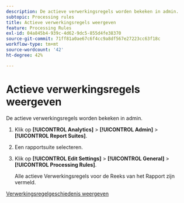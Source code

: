 ```yaml
---
description: De actieve verwerkingsregels worden bekeken in admin.
subtopic: Processing rules
title: Actieve verwerkingsregels weergeven
feature: Processing Rules
exl-id: 04a845b4-939c-4d62-9dc5-855d4fe38370
source-git-commit: 71ff81a0ae67c6f4cc9a8df567e27223cc63f18c
workflow-type: tm+mt
source-wordcount: '42'
ht-degree: 42%

---
```


# Actieve verwerkingsregels weergeven

De actieve verwerkingsregels worden bekeken in admin.

1. Klik op **[!UICONTROL Analytics]** > **[!UICONTROL Admin]** > **[!UICONTROL Report Suites]**.
1. Een rapportsuite selecteren.
1. Klik op **[!UICONTROL Edit Settings]** > **[!UICONTROL General]** > **[!UICONTROL Processing Rules]**.

   Alle actieve Verwerkingsregels voor de Reeks van het Rapport zijn vermeld.

[Verwerkingsregelgeschiedenis weergeven](/help/admin/admin/c-manage-report-suites/c-edit-report-suites/general/c-processing-rules/c-processing-rules-configuration/t-processing-rule-view-history.md)